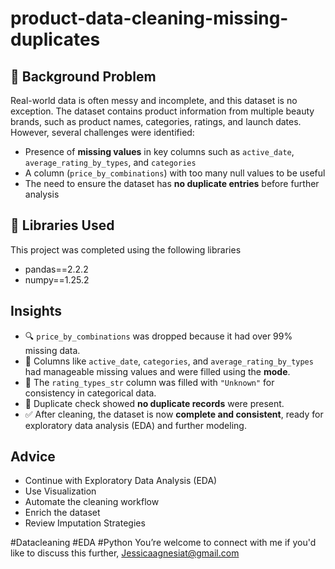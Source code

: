 # product-data-cleaning-missing-duplicates
## 📌 Background Problem
Real-world data is often messy and incomplete, and this dataset is no exception. The dataset contains product information from multiple beauty brands, such as product names, categories, ratings, and launch dates. However, several challenges were identified:
- Presence of **missing values** in key columns such as `active_date`, `average_rating_by_types`, and `categories`
- A column (`price_by_combinations`) with too many null values to be useful
- The need to ensure the dataset has **no duplicate entries** before further analysis

## 🧪 Libraries Used
This project was completed using the following libraries
- pandas==2.2.2
- numpy==1.25.2

## Insights
- 🔍 `price_by_combinations` was dropped because it had over 99% missing data.
- 🧩 Columns like `active_date`, `categories`, and `average_rating_by_types` had manageable missing values and were filled using the **mode**.
- 📌 The `rating_types_str` column was filled with `"Unknown"` for consistency in categorical data.
- 🔄 Duplicate check showed **no duplicate records** were present.
- ✅ After cleaning, the dataset is now **complete and consistent**, ready for exploratory data analysis (EDA) and further modeling.

## Advice
- Continue with Exploratory Data Analysis (EDA)
- Use Visualization
- Automate the cleaning workflow
- Enrich the dataset
- Review Imputation Strategies

#Datacleaning #EDA #Python 
You’re welcome to connect with me if you'd like to discuss this further, Jessicaagnesiat@gmail.com
